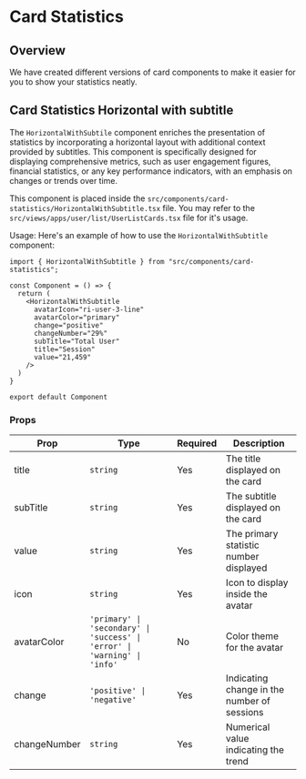 # Card Statistics

## Overview

We have created different versions of card components to make it easier for you to show your statistics neatly.

## Card Statistics Horizontal with subtitle

The `HorizontalWithSubtile` component enriches the presentation of statistics by incorporating a horizontal layout with additional context provided by subtitles. This component is specifically designed for displaying comprehensive metrics, such as user engagement figures, financial statistics, or any key performance indicators, with an emphasis on changes or trends over time.

This component is placed inside the `src/components/card-statistics/HorizontalWithSubtitle.tsx` file. You may refer to the `src/views/apps/user/list/UserListCards.tsx` file for it's usage.

Usage: Here's an example of how to use the `HorizontalWithSubtitle` component:

```tsx
import { HorizontalWithSubtitle } from "src/components/card-statistics";

const Component = () => {
  return (
    <HorizontalWithSubtitle
      avatarIcon="ri-user-3-line"
      avatarColor="primary"
      change="positive"
      changeNumber="29%"
      subTitle="Total User"
      title="Session"
      value="21,459"
    />
  )
}

export default Component
```

### Props

| Prop         | Type                                                                    | Required | Description                                  |
|--------------|-------------------------------------------------------------------------|----------|----------------------------------------------|
| title        | `string`                                                                  | Yes      | The title displayed on the card              |
| subTitle     | `string`                                                                  | Yes      | The subtitle displayed on the card           |
| value        | `string`                                                                  | Yes      | The primary statistic number displayed
| icon         | `string`                                                                  | Yes      | Icon to display inside the avatar            |
| avatarColor  | `'primary' \| 'secondary' \| 'success' \| 'error' \| 'warning' \| 'info'` | No       | Color theme for the avatar                   |
| change       | `'positive' \| 'negative'`                                                | Yes      | Indicating change in the number of sessions  |
| changeNumber | `string`                                                                  | Yes      | Numerical value indicating the trend         |